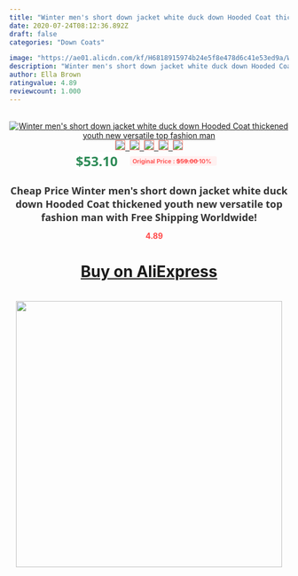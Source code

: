```yaml
---
title: "Winter men's short down jacket white duck down Hooded Coat thickened youth new versatile top fashion man"
date: 2020-07-24T08:12:36.892Z
draft: false
categories: "Down Coats"

image: "https://ae01.alicdn.com/kf/H6818915974b24e5f8e478d6c41e53ed9a/Winter-men-s-short-down-jacket-white-duck-down-Hooded-Coat-thickened-youth-new-versatile-top.jpg"
description: "Winter men's short down jacket white duck down Hooded Coat thickened youth new versatile top fashion man"
author: Ella Brown
ratingvalue: 4.89
reviewcount: 1.000
---
```

<br>
<div style="text-align: center;">
<a href="https://s.click.aliexpress.com/e/_A4qdff" target="_blank" rel="nofollow noopener noreferrer"><img alt="Winter men's short down jacket white duck down Hooded Coat thickened youth new versatile top fashion man" class="magnifier-image" src="https://ae01.alicdn.com/kf/H6818915974b24e5f8e478d6c41e53ed9a/Winter-men-s-short-down-jacket-white-duck-down-Hooded-Coat-thickened-youth-new-versatile-top.jpg_640x640.jpg">
<br>
<img style="border:1px solid salmon" src="https://ae01.alicdn.com/kf/H6818915974b24e5f8e478d6c41e53ed9a/Winter-men-s-short-down-jacket-white-duck-down-Hooded-Coat-thickened-youth-new-versatile-top.jpg_120x120.jpg">&nbsp;&nbsp;<img style="border:1px solid salmon" src="https://ae01.alicdn.com/kf/Hab1ecc3c19f54dacb2ee27c4e958eaddX/Winter-men-s-short-down-jacket-white-duck-down-Hooded-Coat-thickened-youth-new-versatile-top.jpg_120x120.jpg">&nbsp;&nbsp;<img style="border:1px solid salmon" src="https://ae01.alicdn.com/kf/H0c1633d29a6f4c31b8d13cb5bbd2bb0aT/Winter-men-s-short-down-jacket-white-duck-down-Hooded-Coat-thickened-youth-new-versatile-top.jpg_120x120.jpg">&nbsp;&nbsp;<img style="border:1px solid salmon" src="_120x120.jpg">&nbsp;&nbsp;<img style="border:1px solid salmon" src="https://ae01.alicdn.com/kf/H1c985de857ef4c5f9cb6e88aaf42795fc/Winter-men-s-short-down-jacket-white-duck-down-Hooded-Coat-thickened-youth-new-versatile-top.jpg_120x120.jpg"></a></div><br0>
<div style="text-align: center;"><span style="background-color: white; border: 0px; box-sizing: border-box; color: seagreen; display: inline-block; font-family: &quot;open sans&quot; , &quot;arial&quot; , &quot;helvetica&quot; , sans-serif , &quot;heiti&quot;; font-size: 24px; font-stretch: inherit; font-weight: 700; line-height: inherit; margin: 0px 10px 0px 0px; padding: 0px; vertical-align: middle;">$53.10 </span>
<span style="background: rgb(255 , 241 , 241); border-radius: 3px; border: 0px; box-sizing: border-box; color: #ff4747; display: inline-block; font-family: inherit; font-size: 12px; font-stretch: inherit; font-style: inherit; font-variant: inherit; font-weight: 600; line-height: inherit; margin: 0px; padding: 2px 5px; transform: scale(0.9); vertical-align: middle;">Original Price : <b style="text-decoration: line-through;">$59.00 </b> 10%&nbsp;&nbsp;</span></div>
<h1 style="color: #333333; display: inline-block; font-family: &quot;open sans&quot; , &quot;arial&quot; , &quot;helvetica&quot; , sans-serif , &quot;heiti&quot;; font-size: 18px; font-stretch: inherit; font-weight: 700; text-align: center;">Cheap Price Winter men's short down jacket white duck down Hooded Coat thickened youth new versatile top fashion man with Free Shipping Worldwide!</h1>
<div style="color: #ff4747; text-align: center;">
<img src="https://4.bp.blogspot.com/-M0ZcTcb-5uY/XleCXlxnR4I/AAAAAAAAAEc/OrjgMkXV1oMQFaCRZj5HQwOCBcu3w1FegCPcBGAYYCw/s1600/star.png" style="height: 15px;">&nbsp;<b>4.89</b></div>
<div class="button_cont" align="center"><a class="buynow_a" href="https://s.click.aliexpress.com/e/_A4qdff" target="_blank" rel="nofollow noopener noreferrer"><H1>Buy on AliExpress</H1></a></div><br>
<div class="separator" style="clear: both; text-align: center;">
<img src="https://lh3.googleusercontent.com/-pTy5HemUv9M/XlePHvY0dAI/AAAAAAAAAE4/0nX5iRUoIWY8eMW9Dpxeirr157OZliDIgCLcBGAsYHQ/s1600/badge.gif" width="480">
</div>
